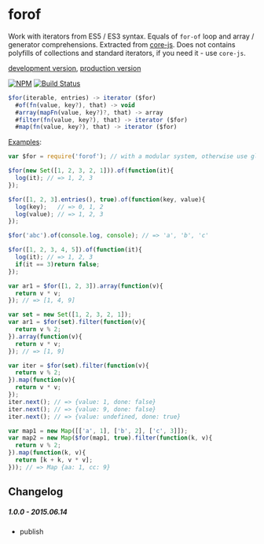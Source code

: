 # forof
Work with iterators from ES5 / ES3 syntax. Equals of `for-of` loop and array / generator comprehensions. Extracted from [core-js](https://github.com/zloirock/core-js). Does not contains polyfills of collections and standard iterators, if you need it - use `core-js`.

[development version](https://raw.githack.com/zloirock/forof/master/index.js), [production version](https://raw.githack.com/zloirock/forof/master/forof.min.js)

[![NPM](https://nodei.co/npm/forof.png?downloads=true)](https://www.npmjs.org/package/forof/) [![Build Status](https://travis-ci.org/zloirock/forof.png)](https://travis-ci.org/zloirock/forof)

```javascript
$for(iterable, entries) -> iterator ($for)
  #of(fn(value, key?), that) -> void
  #array(mapFn(value, key?)?, that) -> array
  #filter(fn(value, key?), that) -> iterator ($for)
  #map(fn(value, key?), that) -> iterator ($for)
```
[Examples](http://goo.gl/Jtz0oG):
```javascript
var $for = require('forof'); // with a modular system, otherwise use global `$for`

$for(new Set([1, 2, 3, 2, 1])).of(function(it){
  log(it); // => 1, 2, 3
});

$for([1, 2, 3].entries(), true).of(function(key, value){
  log(key);   // => 0, 1, 2
  log(value); // => 1, 2, 3
});

$for('abc').of(console.log, console); // => 'a', 'b', 'c'

$for([1, 2, 3, 4, 5]).of(function(it){
  log(it); // => 1, 2, 3
  if(it == 3)return false;
});

var ar1 = $for([1, 2, 3]).array(function(v){
  return v * v;
}); // => [1, 4, 9]

var set = new Set([1, 2, 3, 2, 1]);
var ar1 = $for(set).filter(function(v){
  return v % 2;
}).array(function(v){
  return v * v;
}); // => [1, 9]

var iter = $for(set).filter(function(v){
  return v % 2;
}).map(function(v){
  return v * v;
});
iter.next(); // => {value: 1, done: false}
iter.next(); // => {value: 9, done: false}
iter.next(); // => {value: undefined, done: true}

var map1 = new Map([['a', 1], ['b', 2], ['c', 3]]);
var map2 = new Map($for(map1, true).filter(function(k, v){
  return v % 2;
}).map(function(k, v){
  return [k + k, v * v];
})); // => Map {aa: 1, cc: 9}
```
## Changelog
##### 1.0.0 - 2015.06.14
  * publish